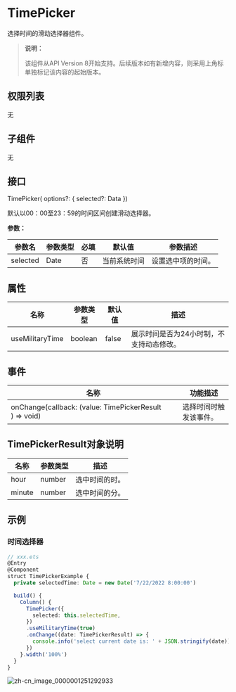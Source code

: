 # TimePicker

选择时间的滑动选择器组件。

> **说明：**
>
> 该组件从API Version 8开始支持。后续版本如有新增内容，则采用上角标单独标记该内容的起始版本。


## 权限列表

无


## 子组件

无


## 接口

TimePicker( options?: { selected?: Data })

默认以00：00至23：59的时间区间创建滑动选择器。

**参数：**

| 参数名      | 参数类型 | 必填   | 默认值    | 参数描述      |
| -------- | ---- | ---- | ------ | --------- |
| selected | Date | 否    | 当前系统时间 | 设置选中项的时间。 |

## 属性

| 名称              | 参数类型    | 默认值   | 描述                    |
| --------------- | ------- | ----- | --------------------- |
| useMilitaryTime | boolean | false | 展示时间是否为24小时制，不支持动态修改。 |


## 事件

| 名称                                       | 功能描述        |
| ---------------------------------------- | ----------- |
| onChange(callback:&nbsp;(value:&nbsp;TimePickerResult )&nbsp;=&gt;&nbsp;void) | 选择时间时触发该事件。 |

## TimePickerResult对象说明
| 名称     | 参数类型   | 描述      |
| ------ | ------ | ------- |
| hour   | number | 选中时间的时。 |
| minute | number | 选中时间的分。 |


## 示例


### 时间选择器

```ts
// xxx.ets
@Entry
@Component
struct TimePickerExample {
  private selectedTime: Date = new Date('7/22/2022 8:00:00')

  build() {
    Column() {
      TimePicker({
        selected: this.selectedTime,
      })
      .useMilitaryTime(true)
      .onChange((date: TimePickerResult) => {
        console.info('select current date is: ' + JSON.stringify(date))
      })
    }.width('100%')
  }
}
```

![zh-cn_image_0000001251292933](figures/zh-cn_image_0000001251292933.gif)
